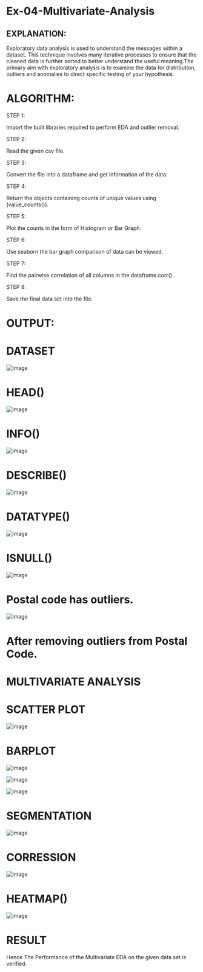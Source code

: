 # Ex-04-Multivariate-Analysis

## EXPLANATION:
Exploratory data analysis is used to understand the messages within a dataset. This technique involves many iterative processes to ensure that the cleaned data is further sorted to better understand the useful meaning.The primary aim with exploratory analysis is to examine the data for distribution, outliers and anomalies to direct specific testing of your hypothesis.

# ALGORITHM:

STEP 1:

Import the built libraries required to perform EDA and outlier removal.

STEP 2:

Read the given csv file.

STEP 3:

Convert the file into a dataframe and get information of the data.

STEP 4:

Return the objects containing counts of unique values using (value_counts()).

STEP 5:

Plot the counts in the form of Histogram or Bar Graph.

STEP 6:

Use seaborn the bar graph comparison of data can be viewed.

STEP 7:

Find the pairwise correlation of all columns in the dataframe.corr() .

STEP 8:

Save the final data set into the file.

# OUTPUT:
# DATASET

![image](https://user-images.githubusercontent.com/121300272/230836981-b01cf8c5-f270-42b8-a8b0-416d4961ba0e.png)

# HEAD()
![image](https://user-images.githubusercontent.com/121300272/230837193-ef2a8d36-a975-4a4e-8caa-87ac7589d826.png)

# INFO()
![image](https://user-images.githubusercontent.com/121300272/230837297-5bb9f79e-7425-443d-9151-89e5528c43e3.png)

# DESCRIBE()
![image](https://user-images.githubusercontent.com/121300272/230837418-607aa1ef-a64b-478f-885e-ce7ce763d734.png)

# DATATYPE()
![image](https://user-images.githubusercontent.com/121300272/230837535-f231000a-000c-407f-af6e-5008b6f26969.png)

# ISNULL()
 ![image](https://user-images.githubusercontent.com/121300272/230837659-2a46f425-672d-4301-b106-9a3aae82e478.png)
 
# Postal code has outliers.
![image](https://user-images.githubusercontent.com/121300272/230837794-b7c52ee1-3ae2-4c61-bbf8-48904b8b680e.png)

# After removing outliers from Postal Code.

# MULTIVARIATE ANALYSIS

# SCATTER PLOT
![image](https://user-images.githubusercontent.com/121300272/230837943-1faa65ba-c1d1-4925-a63a-2cc2ca21bbeb.png)

# BARPLOT
![image](https://user-images.githubusercontent.com/121300272/230838094-010f24f1-9a74-46f0-b661-f40b1983a4c2.png)

![image](https://user-images.githubusercontent.com/121300272/230838227-b0313c44-7458-4165-ac26-3f4d5a70f426.png)

![image](https://user-images.githubusercontent.com/121300272/230838363-c57ed090-c242-4d20-8075-bd302b71804d.png)


# SEGMENTATION
![image](https://user-images.githubusercontent.com/121300272/230838519-d8ff94ba-caf0-43d5-b5e0-18a05afecff7.png)

# CORRESSION
![image](https://user-images.githubusercontent.com/121300272/230838722-0278993b-4492-447e-a259-89554b4b15ab.png)
 
 # HEATMAP()
 ![image](https://user-images.githubusercontent.com/121300272/230838886-8bc05df0-7bcb-44c3-8745-132ce04bd478.png)


# RESULT
Hence The Performance of the Multivariate EDA on the given data set is verified.

